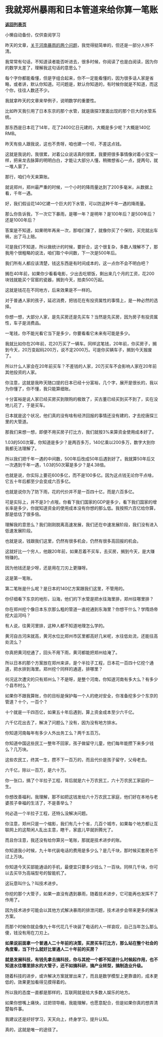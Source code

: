 # 我就郑州暴雨和日本管道来给你算一笔账

[**返回列表页**](/gzh/记忆承载3)

小懒自动备份，仅供查阅学习

昨天的文章，[关于河南暴雨的两个问题](http://mp.weixin.qq.com/s?__biz=MzU3NDc5Nzc0NQ==&mid=2247505432&idx=1&sn=a4a596aef0a845f5f2437388340cb6b7&chksm=fd2e74c6ca59fdd0cd1056347ff07f9261238b91365976f44c683e3b04e1ffcc104518df91ca&scene=21#wechat_redirect)，我觉得挺简单的，但还是一部分人拎不清。  

  

我常常有句话，不知道读者能否听进去，很多时候，你阅读了也是白阅读，因为你的数学太差了，理解我这句话的意思么？  

  

每个字你都能看懂，但是字组合起来，你不一定能看懂的，因为很多话人家是省略，或者讲，默认你知道。可问题是，默认你知道的，有时候你就是不知道，而这个你，往往人数还不少。

  

我就拿昨天的文章来举例子，说明数学的重要性。  

  

比如昨天我引用了日本东京的那个水管，就是唐探3里面出现的那个巨大的水管系统。

  

那东西是日本花了14年，花了2400亿日元建的，大概是多少呢？大概是140亿RMB。

  

昨天有些人跟我说，这也不贵呀，咱也建一个呗，不差这点钱。

  

这就是我说的，我很累，对着公众说话真的很累，我要把很多事情像对着小宝宝一样，把来龙去脉算的明明白白，才能让大部分人懂，稍微想省心一点，提两句，就一堆人蒙了。

  

那行，咱们今天来算账。  

  

就说郑州，郑州最严重的时候，一个小时的降雨量达到了200多毫米，从数据上看，千年一遇。  

  

好，我们假设花140亿建一个巨大的下水管，可以防这种千年一遇的降雨量。  

  

那么你告诉我，下一次它下暴雨，是哪一年？是明年？是100年后？是500年后？还是1000年后？

  

答案是不知道，如果明年再来一次，那咱们赚了，就像你买了个保险，买完就出车祸，出了马上赔。

  

可是我们不知道，所以做统计的时候，要折合，这个很复杂，多数人理解不了，那我用个很粗略的说法，咱们取个中间数，下一次是500年后。

  

我们所有人都应该清楚，钱这东西是有时间成本的，这一点你不会不明白吧？  

  

搁在40年前，如果你少看看电影，少出去吃顿饭，剩出来几个月的工资，花200块钱就能买个官窑的瓷器，搁到今天，拍卖500万起。

  

这就是钱花在不同地方，后来效果是不一样的。  

  

对于普通人家的孩子，延迟消费，把钱花在有投资属性的事情上，是一种必然的选择。  

  

你想一想，大部分人家，是先买房还是先买车？当然是先买房，因为房子有投资属性，车子是消费品。

  

一笔钱，你不能光看它当下是多少，你要看看它未来有可能是多少。

  

我就比如你在20年前，花20万买了一辆车。同样这笔钱，20年前，你买房子，搁到今天，20万变起码200万，说不定2000万。可是你买辆车子，搁到今天报废了。

  

所以什么人家会在20年前买车？不差钱的人家，20万买车不会影响人家在20年前其他投资的人家。  

  

你注意，这就是我昨天随口提的日本已经十分富裕，几个字，展开是很长的，我以为你懂了，你不懂，我只能算细账。  

  

十分富裕是说人家已经买房买到限购的极致了，买古董已经买到买不到了，实在没地儿花了，于是买车。

  

日本就是这个状况，他们真的没有啥有经济回报的事情还没有建的，才去挖唐探三里的大管道。

  

那我们来想一想，即便不用买房子打比方，我们就按3%来算资金使用成本好了。  

  

1.03的500次幂，你知道是多少？是两百多万，140亿乘以200多万，数字大到你我都无法理解了。

  

所以我们把千年一遇的中间数，500年后改成50年后遇到好了。我就算50年后又一次遇到千年一遇，1.03的50次幂是多少？是4.38倍。

  

也就是说，你实际上要花600多亿，而不是100多亿。因为这点钱无论你干点啥，它五十年后都至少会变成六百多亿。

  

也就是说你为了防下雨，花的代价并不是一百四十亿，而是六百多亿。  

  

可是实际上，并不是3个点哦，你看下我们国家的GDP是多少，看下我们国家的增长率是多少，你就知道资金的使用成本没有你想的那么低。我按照六百亿给你算，那是低估了很多倍。  

  

理解我的意思么？我们刚刚脱离高速发展，我们还在中速发展阶段，我们没有进入低速发展阶段。

  

也就是说，钱跟我们这里，仍然有很多机会，仍然有很多高回报的机会。  

  

这就好比一个穷人，他跟20年前，如果忍着不买车，去买房，搁到今天，是大赚特赚的。

  

因为他钱还是少呀，还是用在刀刃上更赚呀。  

  

这是第一笔账。

  

第二笔账是什么呢？是日本的140亿方案跟我们这里，不管用的。

  

你仔细看下东京的地形，沿海，他们的下水管是把水往海里排，郑州往哪里排？

  

你在郑州挖个像日本东京那么粗的管道一直挖通到东海里？你想干什么？学隋炀帝挖大运河吗？  

  

有人说，往黄河里排，这种人都不知道地理怎么学的。  

  

黄河自古河床就高，黄河水位比郑州市区里都高好几米呢，水往低处流，还能往高处流么？

  

你真把黄河挖通了，回头不用下雨，黄河都能把郑州给淹了。  

  

所以日本的那个方案放在郑州来讲，是个半拉子工程，日本花一百四十亿挖个通道，把水排到海里。郑州挖个同样的通道，排哪里？

  

何况这次遭灾的只有郑州么？不是呀，是整个河南，你知道河南有多大么？有多少个县市村么？  

  

如果你不跟我算账，你的目标是保护每一个人的绝对安全，你准备挖多少个东京的管道？十个，一百个？

  

十个就是一千四百亿，如果五十年后遇到，算上资金成本至少六千亿。  

  

六千亿花出去了，解决了问题么？没有，因为没有地方排水。  

  

你知道河南每年有多少人外出务工么？两千五百万。  

  

你知道中国这些民工一整年不回家，孩子做留守儿童，他们每年能攒下来多少钱么？几万块。

  

这些农民工，终其一生，攒不下一百万的，而且代价是孩子留守，父母老去。  

  

六千亿，除以一百万，是六十万。  

  

你一张口，搞了个半拉子工程，背后就是六十万农民工，六十万农民工家庭的一生。  

  

你想改善福利，我理解，那不如把这钱发给六十万农民工家庭，他们好在本地与老婆孩子幸福的生活了，不是善举么？  

  

何必造一个半拉子工程，还特么没解决问题。

  

你注意，郑州只是一个缩影，我们有几十个省，几百个城市，如果每个地方都让互联网上的这帮闲人乱出主意，瞎干，家底儿早就折腾光了。  

  

而且你注意，我还没有给你算另一笔账，那就是技术进步的账。

  

你知道我小时候，九十年代装电话的费用是多少么？是几千块，那时候买套房也不过上万块。  

  

你知道今天买部能通话的手机，最便宜只要多少钱么？一百块。同样几千块，你可以去买华为高端型号的智能机了。

  

这玩意叫什么？叫技术进步。  

  

你挖的那个大管子，如果一直没有遇到暴雨，随着技术进步，它可能再也发挥不了作用了。  

  

因为技术进步可能会以其他方式解决暴雨的排泄问题，技术进步会带来更多的解决方案。

  

而那个时候你就会像九十年代花几千块装了电话的人一样哀叹，自己当年怎么那么傻，钱没有用在刀刃上。

  

 **如果说前面拿一个普通人二十年前的决策，买房买车打比方，那么站在整个社会的角度看，当下什么就好比普通人二十年前的买房？**

  

 **就是发展科技，有钱先拿去搞科技，你与其挖一个都不知道什么时候起作用，也不知道水往哪里排水的大管子，还不如搞科研，搞产业转型，搞制造业升级。**

  

随着科技的进步，或许解决方案就冒出来了，而且是数学模型上更靠谱的，成本更低的，效果更加看得见摸得着的。

  

所以我的态度一直都是那样的，互联网就是给大多数人娱乐的地方。  

  

如果你想嘴上痛快，过把领导瘾，我能理解，也愿意配合，但是如果你真的想弄清楚每件事。

  

我建议还是好好学习，天天向上，终身学习，提升认知。

  

真的，这就是唯一的途径了。

